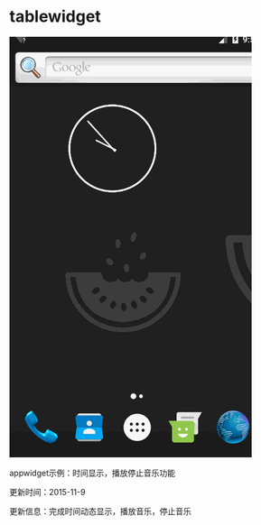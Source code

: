 # tablewidget
![image](https://github.com/DarksKnight/tablewidget/blob/master/image/widget.gif)
<p class="p2"><span class="s1">appwidget示例：时间显示，播放停止音乐功能</span></p>
<p class="p2"><span class="s1">更新时间：2015-11-9</span></p>
<p class="p2"><span class="s1">更新信息：完成时间动态显示，播放音乐，停止音乐</span></p>
